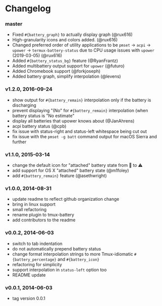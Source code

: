 # Changelog

### master
- Fixed `#{battery_graph}` to actually display graph (@rux616)
- High-granularity icons and colors added. (@rux616)
- Changed preferred order of utility applications to be `pmset` -> `acpi` -> `upower` -> `termux-battery-status` due to CPU usage issues with `upower` (2019-03-05) (@rux616)
- Added `#{battery_status_bg}` feature (@RyanFrantz) 
- Added multibattery output support for `upower` (@futuro)
- Added Chromebook support (@forkjoseph)
- Added battery graph, simplify interpolation (@levens)

### v1.2.0, 2016-09-24
- show output for `#{battery_remain}` interpolation only if the battery is
  discharging
- prevent displaying "(No" for `#{battery_remain}` interpolation (when battery
  status is "No estimate"
- display all batteries that upower knows about (@JanAhrens)
- acpi battery status (@cpb)
- fix issue with status-right and status-left whitespace being cut out
- fix issue with the `pmset -g batt` command output for macOS Sierra and further 

### v1.1.0, 2015-03-14
- change the default icon for "attached" battery state from :snail: to :warning:
- add support for OS X "attached" battery state (@m1foley)
- add `#{battery_remain}` feature (@asethwright)

### v1.0.0, 2014-08-31
- update readme to reflect github organization change
- bring in linux support
- small refactoring
- rename plugin to tmux-battery
- add contributors to the readme

### v0.0.2, 2014-06-03
- switch to tab indentation
- do not automatically prepend battery status
- change format interpolation strings to more Tmux-idiomatic
  `#{battery_percentage}` and `#{battery_icon}`
- refactoring for simplicity
- support interpolation in `status-left` option too
- README update

### v0.0.1, 2014-06-03
- tag version 0.0.1
